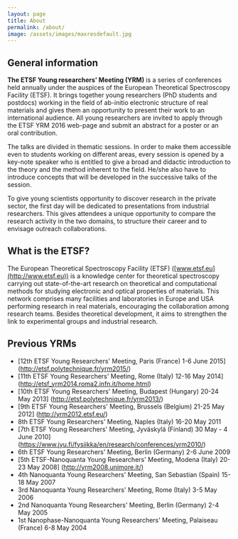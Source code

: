 ```yaml
---
layout: page
title: About
permalink: /about/
image: /assets/images/maxresdefault.jpg
---
```

## General information

**The ETSF Young researchers' Meeting (YRM)** is a series of conferences held annually under the auspices of the European Theoretical Spectroscopy Facility (ETSF). It brings together young researchers (PhD students and postdocs) working in the field of ab-initio electronic structure of real materials and gives them an opportunity to present their work to an international audience. All young researchers are invited to apply through the ETSF YRM 2016 web-page and submit an abstract for a poster or an oral contribution.

The talks are divided in thematic sessions. In order to make them accessible even to students working on different areas, every session is opened by a key-note speaker who is entitled to give a broad and didactic introduction to the theory and the method inherent to the field. He/she also have to introduce concepts that will be developed in the successive talks of the session.

To give young scientists opportunity to discover research in the private sector, the first day will be dedicated to presentations from industrial researchers. This gives attendees a unique opportunity to compare the research activity in the two domains, to structure their career and to envisage outreach collaborations.

## What is the ETSF?

The European Theoretical Spectroscopy Facility (ETSF) ([www.etsf.eu](http://www.etsf.eu)) is a knowledge center for theoretical spectroscopy carrying out state-of-the-art research on theoretical and computational methods for studying electronic and optical properties of materials. This network comprises many facilities and laboratories in Europe and USA performing research in real materials, encouraging the collaboration among research teams. Besides theoretical development, it aims to strengthen the link to experimental groups and industrial research.

## Previous YRMs
* [12th ETSF Young Researchers' Meeting, Paris (France)  1-6 June 2015] (http://etsf.polytechnique.fr/yrm2015/)
* [11th ETSF Young Researchers' Meeting, Rome (Italy)  12-16 May 2014] (http://etsf_yrm2014.roma2.infn.it/home.html)
* [10th ETSF Young Researchers' Meeting, Budapest (Hungary)  20-24 May 2013] (http://etsf.polytechnique.fr/yrm2013/)
* [9th ETSF Young Researchers' Meeting, Brussels (Belgium)  21-25 May 2012] (http://yrm2012.etsf.eu/)
* 8th ETSF Young Researchers' Meeting, Naples (Italy)  16-20 May 2011
* [7th ETSF Young Researchers' Meeting, Jyväskylä (Finland)  30 May - 4 June 2010] (https://www.jyu.fi/fysiikka/en/research/conferences/yrm2010/)
* 6th ETSF Young Researchers' Meeting, Berlin (Germany)  2-6 June 2009
* [5th ETSF-Nanoquanta Young Researchers' Meeting, Modena (Italy)  20-23 May 2008] (http://yrm2008.unimore.it/)
* 4th Nanoquanta Young Researchers' Meeting, San Sebastian (Spain)  15-18 May 2007
* 3rd Nanoquanta Young Researchers' Meeting, Rome (Italy)  3-5 May 2006
* 2nd Nanoquanta Young Researchers' Meeting, Berlin (Germany)  2-4 May 2005
* 1st Nanophase-Nanoquanta Young Researchers' Meeting, Palaiseau (France)  6-8 May 2004
